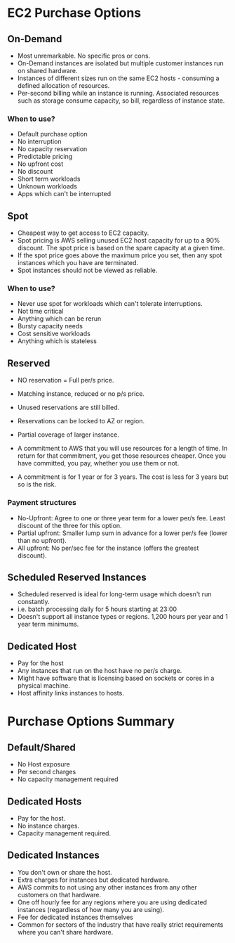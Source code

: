 # EC2 Purchase Options

## On-Demand

- Most unremarkable. No specific pros or cons.
- On-Demand instances are isolated but multiple customer instances run on shared hardware.
- Instances of different sizes run on the same EC2 hosts - consuming a defined allocation of resources.
- Per-second billing while an instance is running. Associated resources such as storage consume capacity, so bill, regardless of instance state.

### When to use?

- Default purchase option
- No interruption
- No capacity reservation
- Predictable pricing
- No upfront cost
- No discount
- Short term workloads
- Unknown workloads
- Apps which can't be interrupted

## Spot

- Cheapest way to get access to EC2 capacity.
- Spot pricing is AWS selling unused EC2 host capacity for up to a 90% discount. The spot price is based on the spare capacity at a given time.
- If the spot price goes above the maximum price you set, then any spot instances which you have are terminated.
- Spot instances should not be viewed as reliable.

### When to use?

- Never use spot for workloads which can't tolerate interruptions.
- Not time critical
- Anything which can be rerun
- Bursty capacity needs
- Cost sensitive workloads
- Anything which is stateless

## Reserved

- NO reservation = Full per/s price.
- Matching instance, reduced or no p/s price.
- Unused reservations are still billed.

- Reservations can be locked to AZ or region.
- Partial coverage of larger instance.
- A commitment to AWS that you will use resources for a length of time. In return for that commitment, you get those resources cheaper. Once you have committed, you pay, whether you use them or not.
- A commitment is for 1 year or for 3 years. The cost is less for 3 years but so is the risk.

### Payment structures

- No-Upfront: Agree to one or three year term for a lower per/s fee. Least discount of the three for this option.
- Partial upfront: Smaller lump sum in advance for a lower per/s fee (lower than no upfront).
- All upfront: No per/sec fee for the instance (offers the greatest discount).

## Scheduled Reserved Instances

- Scheduled reserved is ideal for long-term usage which doesn't run constantly.
- i.e. batch processing daily for 5 hours starting at 23:00
- Doesn't support all instance types or regions. 1,200 hours per year and 1 year term minimums.

## 

## Dedicated Host

- Pay for the host
- Any instances that run on the host have no per/s charge.
- Might have software that is licensing based on sockets or cores in a physical machine.
- Host affinity links instances to hosts.

# Purchase Options Summary

## Default/Shared

- No Host exposure
- Per second charges
- No capacity management required

## Dedicated Hosts

- Pay for the host.
- No instance charges.
- Capacity management required.

## Dedicated Instances

- You don't own or share the host.
- Extra charges for instances but dedicated hardware.
- AWS commits to not using any other instances from any other customers on that hardware.
- One off hourly fee for any regions where you are using dedicated instances (regardless of how many you are using).
- Fee for dedicated instances themselves
- Common for sectors of the industry that have really strict requirements where you can't share hardware.

